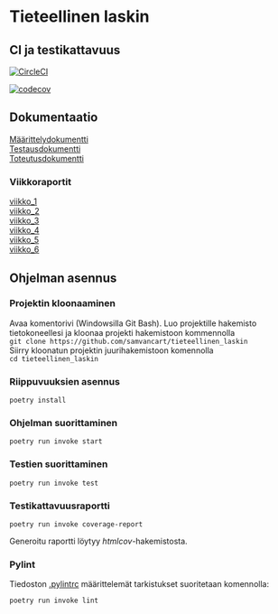 # Tieteellinen laskin
## CI ja testikattavuus
[![CircleCI](https://circleci.com/gh/samvancart/tieteellinen_laskin.svg?style=svg)](https://app.circleci.com/pipelines/gh/samvancart/tieteellinen_laskin)

[![codecov](https://codecov.io/gh/samvancart/tieteellinen_laskin/branch/main/graph/badge.svg?token=969DQIMFTE)](https://codecov.io/gh/samvancart/tieteellinen_laskin)
## Dokumentaatio
[Määrittelydokumentti](https://github.com/samvancart/tieteellinen_laskin/blob/main/dokumentaatio/m%C3%A4%C3%A4rittelydokumentti.md)  
[Testausdokumentti](https://github.com/samvancart/tieteellinen_laskin/blob/main/dokumentaatio/testausdokumentti.md)  
[Toteutusdokumentti](https://github.com/samvancart/tieteellinen_laskin/blob/main/dokumentaatio/toteutusdokumentti.md)
### Viikkoraportit
[viikko_1](https://github.com/samvancart/tieteellinen_laskin/blob/main/viikkoraportit/viikko_1.md)  
[viikko_2](https://github.com/samvancart/tieteellinen_laskin/blob/main/viikkoraportit/viikko_2.md)  
[viikko_3](https://github.com/samvancart/tieteellinen_laskin/blob/main/viikkoraportit/viikko_3.md)  
[viikko_4](https://github.com/samvancart/tieteellinen_laskin/blob/main/viikkoraportit/viikko_4.md)  
[viikko_5](https://github.com/samvancart/tieteellinen_laskin/blob/main/viikkoraportit/viikko_5.md)  
[viikko_6](https://github.com/samvancart/tieteellinen_laskin/blob/main/viikkoraportit/viikko_6.md)  
## Ohjelman asennus
### Projektin kloonaaminen
Avaa komentorivi (Windowsilla Git Bash). Luo projektille hakemisto tietokoneellesi ja kloonaa projekti hakemistoon kommennolla  
`git clone https://github.com/samvancart/tieteellinen_laskin`  
Siirry kloonatun projektin juurihakemistoon komennolla  
`cd tieteellinen_laskin`
### Riippuvuuksien asennus
`poetry install`

### Ohjelman suorittaminen

`poetry run invoke start`

### Testien suorittaminen

`poetry run invoke test`

### Testikattavuusraportti

`poetry run invoke coverage-report`

Generoitu raportti löytyy _htmlcov_-hakemistosta.

### Pylint

Tiedoston [.pylintrc](./.pylintrc) määrittelemät tarkistukset suoritetaan komennolla:

`poetry run invoke lint`